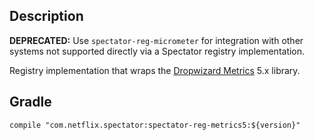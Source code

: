 ## Description

**DEPRECATED:** Use `spectator-reg-micrometer` for integration with other
systems not supported directly via a Spectator registry implementation.

Registry implementation that wraps the [Dropwizard Metrics] 5.x library.

[Dropwizard Metrics]: https://metrics.dropwizard.io/5.0.0-rc11/

## Gradle

```
compile "com.netflix.spectator:spectator-reg-metrics5:${version}"
```
